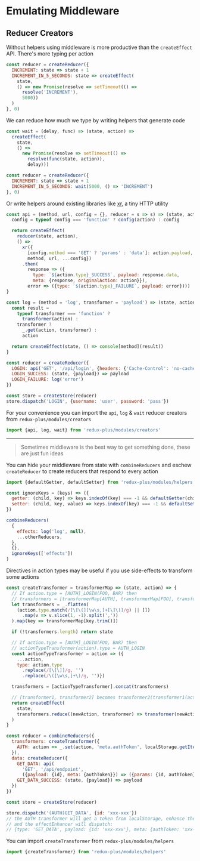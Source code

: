Emulating Middleware
====================
Reducer Creators
----------------
Without helpers using middleware is more productive than the `createEffect` API. There's more typing per action

```js
const reducer = createReducer({
  INCREMENT: state => state + 1
  INCREMENT_IN_5_SECONDS: state => createEffect(
    state,
    () => new Promise(resolve => setTimeout(() =>
      resolve('INCREMENT'),
      5000))
  )
}, 0)
```

We can reduce how much we type by writing helpers that generate code

```js
const wait = (delay, func) => (state, action) =>
  createEffect(
    state,
    () =>
      new Promise(resolve => setTimeout(() =>
        resolve(func(state, action)),
        delay)))

const reducer = createReducer({
  INCREMENT: state => state + 1
  INCREMENT_IN_5_SECONDS: wait(5000, () => 'INCREMENT')
}, 0)
```

Or write helpers around existing libraries like [xr](https://github.com/radiosilence/xr), a tiny HTTP utility

```js
const api = (method, url, config = {}, reducer = s => s) => (state, action) => {
  config = typeof config === 'function' ? config(action) : config

  return createEffect(
    reducer(state, action),
    () =>
      xr({
        [config.method === 'GET' ? 'params' : 'data']: action.payload,
        method, url, ...config})
      .then(
        response => ({
          type: `${action.type}_SUCCESS`, payload: response.data,
          meta: {response, originalAction: action}}),
        error => ({type: `${action.type}_FAILURE`, payload: error})))
}

const log = (method = 'log', transformer = 'payload') => (state, action) => {
  const result =
    typeof transformer === 'function' ?
      transformer(action) :
    transformer ?
      _.get(action, transformer) :
      action

  return createEffect(state, () => console[method](result))
}

const reducer = createReducer({
  LOGIN: api('GET', '/api/login', {headers: {'Cache-Control': 'no-cache'}})
  LOGIN_SUCCESS: (state, {payload}) => payload
  LOGIN_FAILURE: log('error')
})

const store = createStore(reducer)
store.dispatch('LOGIN', {username: 'user', password: 'pass'})
```

For your convenience you can import the `api`, `log` & `wait` reducer creators from `redux-plus/modules/creators`

```js
import {api, log, wait} from 'redux-plus/modules/creators'
```

---

> Sometimes middleware is the best way to get something done, these are just fun ideas

You can hide your middleware from state with `combineReducers` and eschew `createReducer` to create reducers that respond to every action

```js
import {defaultGetter, defaultSetter} from 'redux-plus/modules/helpers'

const ignoreKeys = (keys) => ({
  getter: (child, key) => keys.indexOf(key) === -1 && defaultGetter(child, key)
  setter: (child, key, value) => keys.indexOf(key) === -1 && defaultSetter(child, key, value)
})

combineReducers(
  {
    effects: log('log', null),
    ...otherReducers,
  },
  {},
  ignoreKeys(['effects'])
)
```

Directives in action types may be useful if you use side-effects to transform some actions

```js
const createTransformer = transformerMap => (state, action) => {
  // If action.type = [AUTH]_LOGIN(FOO, BAR) then
  // transformers = [transformerMap[AUTH], transformerMap[FOO], transformerMap[BAR]]
  let transformers = _.flatten(
    (action.type.match(/[\[\(][\w\s,]+[\]\)]/g) || [])
      .map(v => v.slice(1, -1).split(','))
  ).map(key => transformerMap[key.trim()])

  if (!transformers.length) return state

  // If action.type = [AUTH]_LOGIN(FOO, BAR) then
  // actionTypeTransformer(action).type = AUTH_LOGIN
  const actionTypeTransformer = action => ({
    ...action,
    type: action.type
      .replace(/[\[\]]/g, '')
      .replace(/\([\w\s,]+\)/g, '')})

  transformers = [actionTypeTransformer].concat(transformers)

  // [transformer1, transformer2] becomes transformer2(transformer1(action))
  return createEffect(
    state,
    transformers.reduce((newAction, transformer) => transformer(newAction), action)
  )
}

const reducer = combineReducers({
  transformers: createTransformer({
    AUTH: action => _.set(action, 'meta.authToken', localStorage.getItem('authToken'))
  }),
  data: createReducer({
    GET_DATA: api(
      'GET', '/api/endpoint',
      ({payload: {id}, meta: {authToken}}) => ({params: {id, authToken}})),
    GET_DATA_SUCCESS: (state, {payload}) => payload
  })
})

const store = createStore(reducer)

store.dispatch('(AUTH)GET_DATA', {id: 'xxx-xxx'})
// the AUTH transformer will get a token from localStorage, enhance the action
// and the effectEnhancer will dispatch:
// {type: 'GET_DATA', payload: {id: 'xxx-xxx'}, meta: {authToken: 'xxx-xxx'}}
```

You can import `createTransformer` from `redux-plus/modules/helpers`

```js
import {createTransformer} from 'redux-plus/modules/helpers'
```
